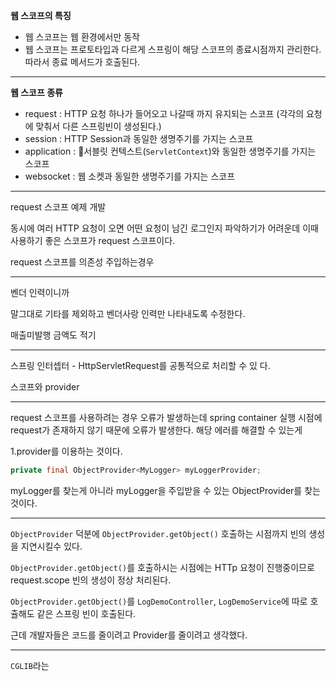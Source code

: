 
**웹 스코프의 특징**

- 웹 스코프는 웹 환경에서만 동작  
- 웹 스코프는 프로토타입과 다르게 스프링이 해당 스코프의 종료시점까지 관리한다. 따라서 종료 메서드가 호출된다.

----

**웹 스코프 종류**

- request : HTTP 요청 하나가 들어오고 나갈때 까지 유지되는 스코프 (각각의 요청에 맞춰서 다른 스프링빈이 생성된다.)
- session : HTTP Session과 동일한 생명주기를 가지는 스코프
- application : 서블릿 컨텍스트(`ServletContext`)와 동일한 생명주기를 가지는 스코프
- websocket : 웹 소켓과 동일한 생명주기를 가지는 스코프

---

request 스코프 예제 개발

동시에 여러 HTTP 요청이 오면 어떤 요청이 남긴 로그인지 파악하기가 어려운데 이때 사용하기 좋은 스코프가 request 스코프이다.

request 스코프를 의존성 주입하는경우

---

벤더 인력이니까 

말그대로 기타를 제외하고 
벤더사랑 인력만 나타내도록 수정한다.

매출미발행 금액도 적기

---

스프링 인터셉터 - HttpServletRequest를 공통적으로 처리할 수 있
다.

스코프와 provider


---
request 스코프를 사용하려는 경우 오류가 발생하는데
spring container 실행 시점에 request가 존재하지 않기 때문에 오류가 발생한다. 해당 에러를 해결할 수 있는게

1.provider를 이용하는 것이다.

```java
private final ObjectProvider<MyLogger> myLoggerProvider;
```

myLogger를 찾는게 아니라 myLogger을 주입받을 수 있는 ObjectProvider를 찾는것이다.

---

`ObjectProvider` 덕분에 `ObjectProvider.getObject()` 호출하는 시점까지 빈의 생성을 지연시킬수 있다.

`ObjectProvider.getObject()`를 호출하시는 시점에는 HTTp 요청이 진행중이므로 request.scope 빈의 생성이 정상 처리된다.

`ObjectProvider.getObject()`를 `LogDemoController`, `LogDemoService`에 따로 호츌해도 같은 스프링 빈이 호출된다.

근데 개발자들은 코드를 줄이려고 Provider를 줄이려고 생각했다.

---

`CGLIB`라는